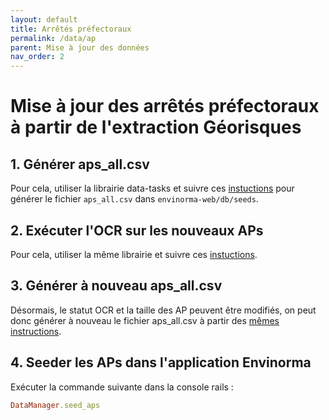 ```yaml
---
layout: default
title: Arrêtés préfectoraux
permalink: /data/ap
parent: Mise à jour des données
nav_order: 2
---
```


# Mise à jour des arrêtés préfectoraux à partir de l'extraction Géorisques

## 1. Générer aps_all.csv

Pour cela, utiliser la librairie data-tasks et suivre ces [instuctions](https://github.com/Envinorma/data-tasks#mettre-%C3%A0-jour-les-fichiers-apscsv-%C3%A0-partir-de-lextraction-g%C3%A9orisques) pour générer le fichier `aps_all.csv` dans `envinorma-web/db/seeds`.

## 2. Exécuter l'OCR sur les nouveaux APs

Pour cela, utiliser la même librairie et suivre ces [instuctions](https://github.com/Envinorma/data-tasks#faire-tourner-locr-sur-les-aps-dont-locr-na-pas-%C3%A9t%C3%A9-ex%C3%A9cut%C3%A9).

## 3. Générer à nouveau aps_all.csv

Désormais, le statut OCR et la taille des AP peuvent être modifiés, on peut donc générer à nouveau le fichier aps_all.csv à partir des [mêmes instructions](https://github.com/Envinorma/data-tasks#mettre-%C3%A0-jour-les-fichiers-apscsv-%C3%A0-partir-de-lextraction-g%C3%A9orisques).

## 4. Seeder les APs dans l'application Envinorma

Exécuter la commande suivante dans la console rails :

```ruby
DataManager.seed_aps
```
